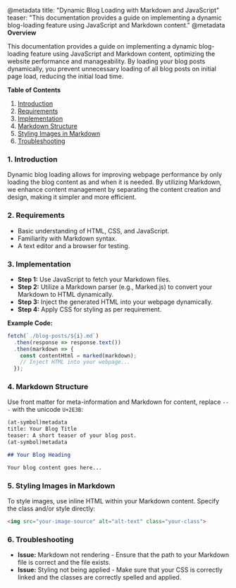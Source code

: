 @metadata
title: "Dynamic Blog Loading with Markdown and JavaScript"
teaser: "This documentation provides a guide on implementing a dynamic blog-loading feature using JavaScript and Markdown content."
@metadata
**Overview**

This documentation provides a guide on implementing a dynamic blog-loading feature using JavaScript and Markdown content, optimizing the website performance and manageability. By loading your blog posts dynamically, you prevent unnecessary loading of all blog posts on initial page load, reducing the initial load time.

**Table of Contents**

1. [Introduction](#introduction)
2. [Requirements](#requirements)
3. [Implementation](#implementation)
4. [Markdown Structure](#markdown-structure)
5. [Styling Images in Markdown](#styling-images)
6. [Troubleshooting](#troubleshooting)

### 1. Introduction<a name="introduction"></a>

Dynamic blog loading allows for improving webpage performance by only loading the blog content as and when it is needed. By utilizing Markdown, we enhance content management by separating the content creation and design, making it simpler and more efficient.

### 2. Requirements<a name="requirements"></a>

- Basic understanding of HTML, CSS, and JavaScript.
- Familiarity with Markdown syntax.
- A text editor and a browser for testing.

### 3. Implementation<a name="implementation"></a>

- **Step 1:** Use JavaScript to fetch your Markdown files.
- **Step 2:** Utilize a Markdown parser (e.g., Marked.js) to convert your Markdown to HTML dynamically.
- **Step 3:** Inject the generated HTML into your webpage dynamically.
- **Step 4:** Apply CSS for styling as per requirement.

**Example Code:**

```javascript
fetch(`./blog-posts/${i}.md`)
  .then(response => response.text())
  .then(markdown => {
    const contentHtml = marked(markdown);
    // Inject HTML into your webpage...
  });
```

### 4. Markdown Structure<a name="markdown-structure"></a>

Use front matter for meta-information and Markdown for content, replace `---` with the unicode `U+2E3B`:

```markdown
(at-symbol)metadata
title: Your Blog Title
teaser: A short teaser of your blog post.
(at-symbol)metadata

## Your Blog Heading

Your blog content goes here...
```

### 5. Styling Images in Markdown<a name="styling-images"></a>

To style images, use inline HTML within your Markdown content. Specify the class and/or style directly:

```markdown
<img src="your-image-source" alt="alt-text" class="your-class">
```

### 6. Troubleshooting<a name="troubleshooting"></a>

- **Issue:** Markdown not rendering - Ensure that the path to your Markdown file is correct and the file exists.
- **Issue:** Styling not being applied - Make sure that your CSS is correctly linked and the classes are correctly spelled and applied.